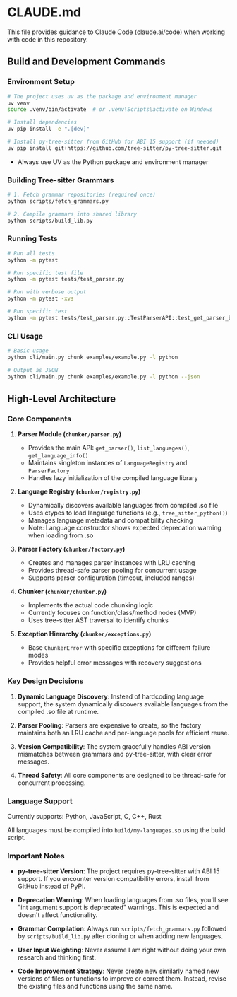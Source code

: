 # CLAUDE.md

This file provides guidance to Claude Code (claude.ai/code) when working with code in this repository.

## Build and Development Commands

### Environment Setup
```bash
# The project uses uv as the package and environment manager
uv venv
source .venv/bin/activate  # or .venv\Scripts\activate on Windows

# Install dependencies
uv pip install -e ".[dev]"

# Install py-tree-sitter from GitHub for ABI 15 support (if needed)
uv pip install git+https://github.com/tree-sitter/py-tree-sitter.git
```

- Always use UV as the Python package and environment manager

### Building Tree-sitter Grammars
```bash
# 1. Fetch grammar repositories (required once)
python scripts/fetch_grammars.py

# 2. Compile grammars into shared library
python scripts/build_lib.py
```

### Running Tests
```bash
# Run all tests
python -m pytest

# Run specific test file
python -m pytest tests/test_parser.py

# Run with verbose output
python -m pytest -xvs

# Run specific test
python -m pytest tests/test_parser.py::TestParserAPI::test_get_parser_basic
```

### CLI Usage
```bash
# Basic usage
python cli/main.py chunk examples/example.py -l python

# Output as JSON
python cli/main.py chunk examples/example.py -l python --json
```

## High-Level Architecture

### Core Components

1. **Parser Module (`chunker/parser.py`)**
   - Provides the main API: `get_parser()`, `list_languages()`, `get_language_info()`
   - Maintains singleton instances of `LanguageRegistry` and `ParserFactory`
   - Handles lazy initialization of the compiled language library

2. **Language Registry (`chunker/registry.py`)**
   - Dynamically discovers available languages from compiled .so file
   - Uses ctypes to load language functions (e.g., `tree_sitter_python()`)
   - Manages language metadata and compatibility checking
   - Note: Language constructor shows expected deprecation warning when loading from .so

3. **Parser Factory (`chunker/factory.py`)**
   - Creates and manages parser instances with LRU caching
   - Provides thread-safe parser pooling for concurrent usage
   - Supports parser configuration (timeout, included ranges)

4. **Chunker (`chunker/chunker.py`)**
   - Implements the actual code chunking logic
   - Currently focuses on function/class/method nodes (MVP)
   - Uses tree-sitter AST traversal to identify chunks

5. **Exception Hierarchy (`chunker/exceptions.py`)**
   - Base `ChunkerError` with specific exceptions for different failure modes
   - Provides helpful error messages with recovery suggestions

### Key Design Decisions

1. **Dynamic Language Discovery**: Instead of hardcoding language support, the system dynamically discovers available languages from the compiled .so file at runtime.

2. **Parser Pooling**: Parsers are expensive to create, so the factory maintains both an LRU cache and per-language pools for efficient reuse.

3. **Version Compatibility**: The system gracefully handles ABI version mismatches between grammars and py-tree-sitter, with clear error messages.

4. **Thread Safety**: All core components are designed to be thread-safe for concurrent processing.

### Language Support

Currently supports: Python, JavaScript, C, C++, Rust

All languages must be compiled into `build/my-languages.so` using the build script.

### Important Notes

- **py-tree-sitter Version**: The project requires py-tree-sitter with ABI 15 support. If you encounter version compatibility errors, install from GitHub instead of PyPI.

- **Deprecation Warning**: When loading languages from .so files, you'll see "int argument support is deprecated" warnings. This is expected and doesn't affect functionality.

- **Grammar Compilation**: Always run `scripts/fetch_grammars.py` followed by `scripts/build_lib.py` after cloning or when adding new languages.

- **User Input Weighting**: Never assume I am right without doing your own research and thinking first.

- **Code Improvement Strategy**: Never create new similarly named new versions of files or functions to improve or correct them. Instead, revise the existing files and functions using the same name.
